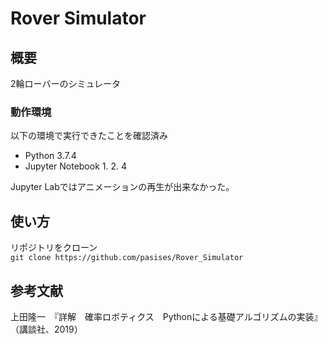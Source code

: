 # Rover Simulator

## 概要

2輪ローバーのシミュレータ  

### 動作環境
以下の環境で実行できたことを確認済み  
- Python 3.7.4  
- Jupyter Notebook 1. 2. 4

Jupyter Labではアニメーションの再生が出来なかった。


## 使い方

リポジトリをクローン  
`git clone https://github.com/pasises/Rover_Simulator`  

## 参考文献
上田隆一　『詳解　確率ロボティクス　Pythonによる基礎アルゴリズムの実装』 （講談社、2019）

